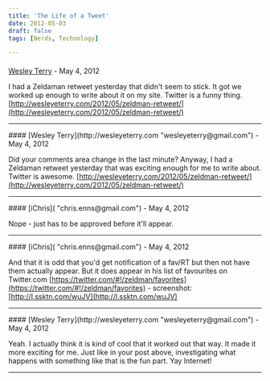 ```yaml
---
title: 'The Life of a Tweet'
date: 2012-05-03
draft: false
tags: [Nerds, Technology]

---
```



#### 
[Wesley Terry](http://wesleyeterry.com "Wesleyeterry@gmail.com") - <time datetime="2012-05-03 16:24:32">May 4, 2012</time>

I had a Zeldaman retweet yesterday that didn't seem to stick. It got we worked up enough to write about it on my site. Twitter is a funny thing. [http://wesleyeterry.com/2012/05/zeldman-retweet/](http://wesleyeterry.com/2012/05/zeldman-retweet/)
<hr />
#### 
[Wesley Terry](http://wesleyeterry.com "wesleyeterry@gmail.com") - <time datetime="2012-05-03 16:27:42">May 4, 2012</time>

Did your comments area change in the last minute? Anyway, I had a Zeldaman retweet yesterday that was exciting enough for me to write about. Twitter is awesome. [http://wesleyeterry.com/2012/05/zeldman-retweet/](http://wesleyeterry.com/2012/05/zeldman-retweet/)
<hr />
#### 
[iChris]( "chris.enns@gmail.com") - <time datetime="2012-05-03 16:57:40">May 4, 2012</time>

Nope - just has to be approved before it'll appear.
<hr />
#### 
[iChris]( "chris.enns@gmail.com") - <time datetime="2012-05-03 17:17:24">May 4, 2012</time>

And that it is odd that you'd get notification of a fav/RT but then not have them actually appear. But it does appear in his list of favourites on Twitter.com [https://twitter.com/#!/zeldman/favorites](https://twitter.com/#!/zeldman/favorites) - screenshot: [http://l.ssktn.com/wuJV](http://l.ssktn.com/wuJV)
<hr />
#### 
[Wesley Terry](http://wesleyeterry.com "wesleyeterry@gmail.com") - <time datetime="2012-05-03 17:59:28">May 4, 2012</time>

Yeah. I actually think it is kind of cool that it worked out that way. It made it more exciting for me. Just like in your post above, investigating what happens with something like that is the fun part. Yay Internet!
<hr />
